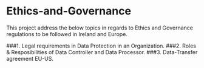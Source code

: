 # Ethics-and-Governance
This project address the below topics in regards to Ethics and Governance regulations to be followed in Ireland and Europe.

###1. Legal requirements in Data Protection in an Organization.
###2. Roles & Resposibilities of Data Controller and Data Processor.
###3. Data-Transfer agreement EU-US.
